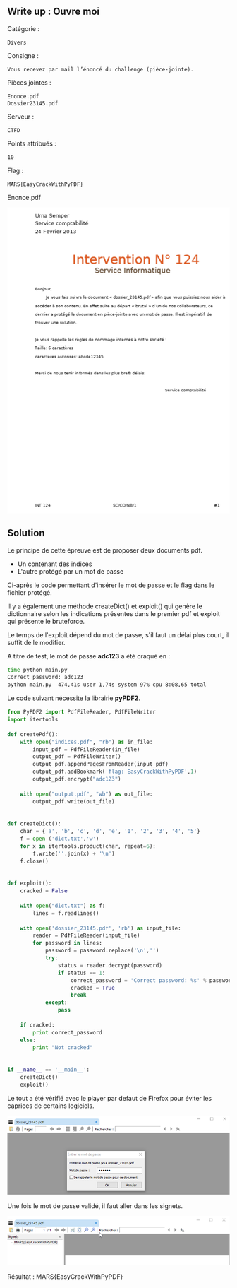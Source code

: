 ## Write up : Ouvre moi ##

Catégorie :

```
Divers
```

Consigne :

```
Vous recevez par mail l’énoncé du challenge (pièce-jointe).
```

Pièces jointes :

```
Enonce.pdf
Dossier23145.pdf
```

Serveur :

```
CTFD
```

Points attribués :

```
10
```

Flag :

```
MARS{EasyCrackWithPyPDF}
```



Enonce.pdf

![](Ouvre_moi-images/5.png)

## Solution

Le principe de cette épreuve est de proposer deux documents pdf.

- Un contenant des indices
- L'autre protégé par un mot de passe

Ci-après le code permettant d'insérer le mot de passe et le flag dans le fichier protégé.

Il y a également une méthode createDict() et exploit() qui genère le dictionnaire selon les indications présentes dans le premier pdf et exploit qui présente le bruteforce.

Le temps de l'exploit dépend du mot de passe, s'il faut un délai plus court, il suffit de le modifier.

A titre de test, le mot de passe **adc123** a été craqué en :

````bash
time python main.py
Correct password: adc123
python main.py  474,41s user 1,74s system 97% cpu 8:08,65 total
````

Le code suivant nécessite la librairie **pyPDF2**.

````python
from PyPDF2 import PdfFileReader, PdfFileWriter
import itertools

def createPdf():
    with open("indices.pdf", "rb") as in_file:
        input_pdf = PdfFileReader(in_file)
        output_pdf = PdfFileWriter()
        output_pdf.appendPagesFromReader(input_pdf)
        output_pdf.addBookmark('flag: EasyCrackWithPyPDF',1)
        output_pdf.encrypt("adc123")

    with open("output.pdf", "wb") as out_file:
        output_pdf.write(out_file)


def createDict():
    char = {'a', 'b', 'c', 'd', 'e', '1', '2', '3', '4', '5'}
    f = open ('dict.txt','w')
    for x in itertools.product(char, repeat=6):
        f.write(''.join(x) + '\n')
    f.close()


def exploit():
    cracked = False

    with open("dict.txt") as f:
        lines = f.readlines()

    with open('dossier_23145.pdf', 'rb') as input_file:
        reader = PdfFileReader(input_file)
        for password in lines:
            password = password.replace('\n','')
            try:
                status = reader.decrypt(password)
                if status == 1:
                    correct_password = 'Correct password: %s' % password
                    cracked = True
                    break
            except:
                pass

    if cracked:
        print correct_password
    else:
        print "Not cracked"


if __name__ == '__main__':
    createDict()
    exploit()

````

Le tout a été vérifié avec le player par defaut de Firefox pour éviter les caprices de certains logiciels.

![1.png](Ouvre_moi-images/4.png)

Une fois le mot de passe validé, il faut aller dans les signets.

![2.png](Ouvre_moi-images/3.png)

Résultat : MARS{EasyCrackWithPyPDF}